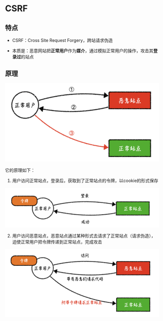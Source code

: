 # CSRF

## 特点

+ CSRF：Cross Site Request Forgery，跨站请求伪造

+ 本质是：恶意网站把**正常用户**作为**媒介**，通过模拟正常用户的操作，攻击其**登录过**的站点

## 原理

  ![CSRF](../images/CSRF.png)

它的原理如下：

1. 用户访问正常站点，登录后，获取到了正常站点的令牌，以cookie的形式保存

  ![CSRF2](../images/CSRF2.png)

2. 用户访问恶意站点，恶意站点通过某种形式去请求了正常站点（请求伪造），迫使正常用户把令牌传递到正常站点，完成攻击

  ![CSRF3](../images/CSRF3.png)
